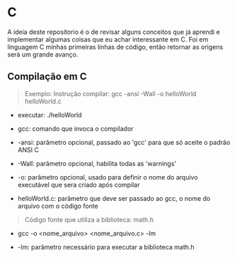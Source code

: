 # C

A ideia deste reposítorio é o de revisar alguns conceitos que já aprendi e implementar algumas coisas que eu achar interessante em C.
Foi em linguagem C minhas primeiras linhas de código, então retornar as origens será um grande avanço.

## Compilação em C

>Exemplo:
Instrução compilar: gcc -ansi -Wall -o helloWorld helloWorld.c
* executar: ./helloWorld

* gcc:    comando que invoca o compilador
* -ansi:  parâmetro opcional, passado ao 'gcc' para que só aceite o padrão ANSI C
* -Wall:  parâmetro opcional, habilita todas as 'warnings'
* -o:     parâmetro opcional, usado para definir o nome do arquivo executável que sera criado após compilar
* helloWorld.c:   parâmetro que deve ser passado ao gcc, o nome do arquivo com o código fonte

>Código fonte que utiliza a biblioteca: math.h
* gcc -o <nome_arquivo> <nome_arquivo.c> -lm

* -lm:    parâmetro necessário para executar a biblioteca math.h
